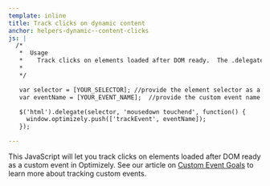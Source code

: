 ```yaml
---
template: inline
title: Track clicks on dynamic content
anchor: helpers-dynamic--content-clicks
js: |
  /*
   *  Usage
   *    Track clicks on elements loaded after DOM ready.  The .delegate() method allows you to select all current and future elements that match the selector passed in as the first argument.
   *
   */

   var selector = [YOUR_SELECTOR]; //provide the element selector as a string
   var eventName = [YOUR_EVENT_NAME];  //provide the custom event name

   $('html').delegate(selector, 'mousedown touchend', function() {
     window.optimizely.push(['trackEvent', eventName]);
   });

---
```


This JavaScript will let you track clicks on elements loaded after DOM ready as a custom event in Optimizely.  See our article on [Custom Event Goals](https://help.optimizely.com/hc/en-us/articles/200039925) to learn more about tracking custom events.
